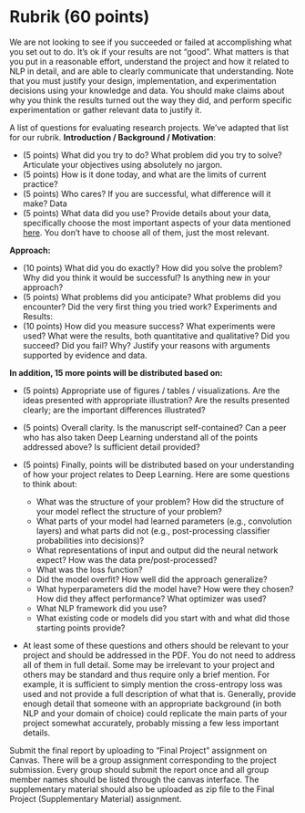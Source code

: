 # Rubrik (60 points)

We are not looking to see if you succeeded or failed at accomplishing what you set out to do. It’s ok if your results are not “good”. What matters is that you put in a reasonable effort, understand the project and how it related to NLP in detail, and are able to clearly communicate that understanding. Note that you must justify your design, implementation, and experimentation decisions using your knowledge and data. You should make claims about why you think the results turned out the way they did, and perform specific experimentation or gather relevant data to justify it.

A list of questions for evaluating research projects. We’ve adapted that list for our rubrik. **Introduction / Background / Motivation**:

- (5 points) What did you try to do? What problem did you try to solve? Articulate your objectives using absolutely no jargon.
- (5 points) How is it done today, and what are the limits of current practice?
- (5 points) Who cares? If you are successful, what difference will it make?
Data
- (5 points) What data did you use? Provide details about your data, specifically choose the most important aspects of your data mentioned [here](https://arxiv.org/abs/1803.09010). You don’t have to choose all of them, just the most relevant.

**Approach:**

- (10 points) What did you do exactly? How did you solve the problem? Why did you think it would be successful? Is anything new in your approach?
- (5 points) What problems did you anticipate? What problems did you encounter? Did the very first thing you tried work? Experiments and Results:
- (10 points) How did you measure success? What experiments were used? What were the results, both quantitative and qualitative? Did you succeed? Did you fail? Why? Justify your reasons with arguments supported by evidence and data.

**In addition, 15 more points will be distributed based on:**

- (5 points) Appropriate use of figures / tables / visualizations. Are the ideas presented with appropriate illustration? Are the results presented clearly; are the important differences illustrated?
- (5 points) Overall clarity. Is the manuscript self-contained? Can a peer who has also taken Deep Learning understand all of the points addressed above? Is sufficient detail provided?
- (5 points) Finally, points will be distributed based on your understanding of how your project relates to Deep Learning. Here are some questions to think about:

  - What was the structure of your problem? How did the structure of your model reflect the structure of your problem?
  - What parts of your model had learned parameters (e.g., convolution layers) and what parts did not (e.g., post-processing classifier probabilities into decisions)?
  - What representations of input and output did the neural network expect? How was the data pre/post-processed?
  - What was the loss function?
  - Did the model overfit? How well did the approach generalize?
  - What hyperparameters did the model have? How were they chosen? How did they affect performance? What optimizer was used?
  - What NLP framework did you use?
  - What existing code or models did you start with and what did those starting points provide?

- At least some of these questions and others should be relevant to your project and should be addressed in the PDF. You do not need to address all of them in full detail. Some may be irrelevant to your project and others may be standard and thus require only a brief mention. For example, it is sufficient to simply mention the cross-entropy loss was used and not provide a full description of what that is. Generally, provide enough detail that someone with an appropriate background (in both NLP and your domain of choice) could replicate the main parts of your project somewhat accurately, probably missing a few less important details.

Submit the final report by uploading to “Final Project” assignment on Canvas. There will be a group assignment corresponding to the project submission. Every group should submit the report once and all group member names should be listed through the canvas interface. The supplementary material should also be uploaded as zip file to the Final Project (Supplementary Material) assignment.

